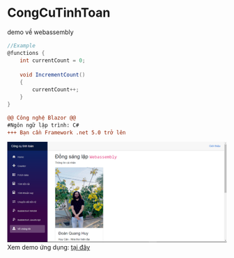 # CongCuTinhToan
demo về webassembly
<br/>
```c#
//Example
@functions {
    int currentCount = 0;

    void IncrementCount()
    {
        currentCount++;
    }
}
```
```diff
@@ Công nghệ Blazor @@
#Ngôn ngữ lập trình: C#
+++ Bạn cần Framework .net 5.0 trở lên
```
![Ảnh demo](./anhDemo.png?raw=true "Ảnh demo")
Xem demo ứng dụng: [tại đây](http://congcutinhtoan.rf.gd)
